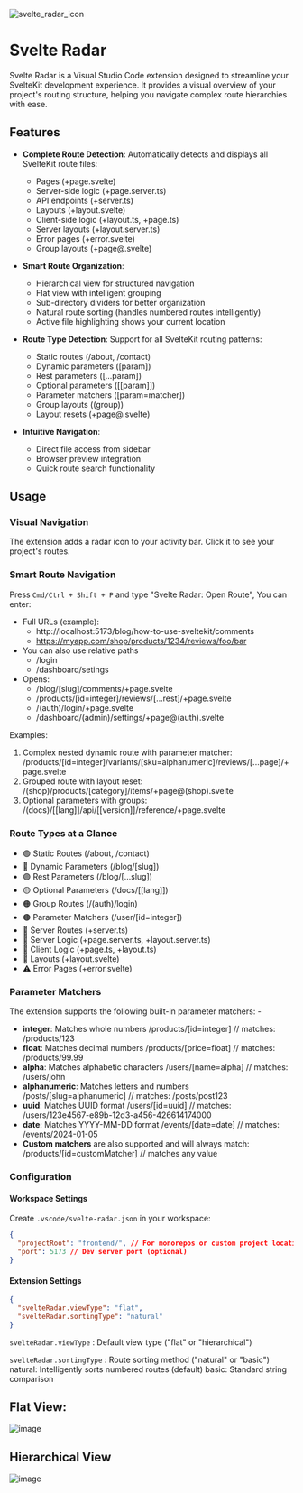 ![svelte_radar_icon](https://github.com/user-attachments/assets/d3a53754-60ce-4c3c-8f1b-770e8f64cfb9)

# Svelte Radar

Svelte Radar is a Visual Studio Code extension designed to streamline your SvelteKit development experience. It provides a visual overview of your project's routing structure, helping you navigate complex route hierarchies with ease.

## Features

- **Complete Route Detection**: Automatically detects and displays all SvelteKit route files:

  - Pages (+page.svelte)
  - Server-side logic (+page.server.ts)
  - API endpoints (+server.ts)
  - Layouts (+layout.svelte)
  - Client-side logic (+layout.ts, +page.ts)
  - Server layouts (+layout.server.ts)
  - Error pages (+error.svelte)
  - Group layouts (+page@.svelte)

- **Smart Route Organization**:

  - Hierarchical view for structured navigation
  - Flat view with intelligent grouping
  - Sub-directory dividers for better organization
  - Natural route sorting (handles numbered routes intelligently)
  - Active file highlighting shows your current location

- **Route Type Detection**: Support for all SvelteKit routing patterns:

  - Static routes (/about, /contact)
  - Dynamic parameters ([param])
  - Rest parameters ([...param])
  - Optional parameters ([[param]])
  - Parameter matchers ([param=matcher])
  - Group layouts ((group))
  - Layout resets (+page@.svelte)

- **Intuitive Navigation**:
  - Direct file access from sidebar
  - Browser preview integration
  - Quick route search functionality

## Usage

### Visual Navigation

The extension adds a radar icon to your activity bar. Click it to see your project's routes.

### Smart Route Navigation

Press `Cmd/Ctrl + Shift + P` and type "Svelte Radar: Open Route", You can enter:

- Full URLs (example):
  - http://localhost:5173/blog/how-to-use-sveltekit/comments
  - https://myapp.com/shop/products/1234/reviews/foo/bar
- You can also use relative paths
  - /login
  - /dashboard/setings
- Opens:
  - /blog/[slug]/comments/+page.svelte
  - /products/[id=integer]/reviews/[...rest]/+page.svelte
  - /(auth)/login/+page.svelte
  - /dashboard/(admin)/settings/+page@(auth).svelte

Examples:

1. Complex nested dynamic route with parameter matcher:
   /products/[id=integer]/variants/[sku=alphanumeric]/reviews/[...page]/+page.svelte
2. Grouped route with layout reset:
   /(shop)/products/[category]/items/+page@(shop).svelte
3. Optional parameters with groups:
   /(docs)/[[lang]]/api/[[version]]/reference/+page.svelte

### Route Types at a Glance

- 🟢 Static Routes (/about, /contact)
- 🔵 Dynamic Parameters (/blog/[slug])
- 🟣 Rest Parameters (/blog/[...slug])
- 🟡 Optional Parameters (/docs/[[lang]])
- 🟠 Group Routes (/(auth)/login)
- 🟤 Parameter Matchers (/user/[id=integer])
- 📄 Server Routes (+server.ts)
- 🔧 Server Logic (+page.server.ts, +layout.server.ts)
- 📱 Client Logic (+page.ts, +layout.ts)
- 🎨 Layouts (+layout.svelte)
- ⚠️ Error Pages (+error.svelte)

### Parameter Matchers

The extension supports the following built-in parameter matchers: -

- **integer**: Matches whole numbers
  /products/[id=integer] // matches: /products/123
- **float**: Matches decimal numbers
  /products/[price=float] // matches: /products/99.99
- **alpha**: Matches alphabetic characters
  /users/[name=alpha] // matches: /users/john
- **alphanumeric**: Matches letters and numbers
  /posts/[slug=alphanumeric] // matches: /posts/post123
- **uuid**: Matches UUID format
  /users/[id=uuid] // matches: /users/123e4567-e89b-12d3-a456-426614174000
- **date**: Matches YYYY-MM-DD format
  /events/[date=date] // matches: /events/2024-01-05
- **Custom matchers** are also supported and will always match:
  /products/[id=customMatcher] // matches any value

### Configuration

#### Workspace Settings

Create `.vscode/svelte-radar.json` in your workspace:

```json
{
  "projectRoot": "frontend/", // For monorepos or custom project locations. by default it uses the current workspace root.
  "port": 5173 // Dev server port (optional)
}
```

#### Extension Settings

```json
{
  "svelteRadar.viewType": "flat",
  "svelteRadar.sortingType": "natural"
}
```

`svelteRadar.viewType` : Default view type ("flat" or "hierarchical")

`svelteRadar.sortingType` : Route sorting method ("natural" or "basic")
natural: Intelligently sorts numbered routes (default)
basic: Standard string comparison

## Flat View:

![image](https://github.com/user-attachments/assets/937ee134-2ee1-4be4-9dd8-77b97eed1f3f)

## Hierarchical View

![image](https://github.com/user-attachments/assets/64d36548-9af6-4ca5-a5f1-04f58e5b83f9)
